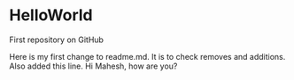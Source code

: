 # HelloWorld
First repository on GitHub

Here is my first change to readme.md. It is to check removes and additions.
Also added this line.
  Hi Mahesh, how are you?
